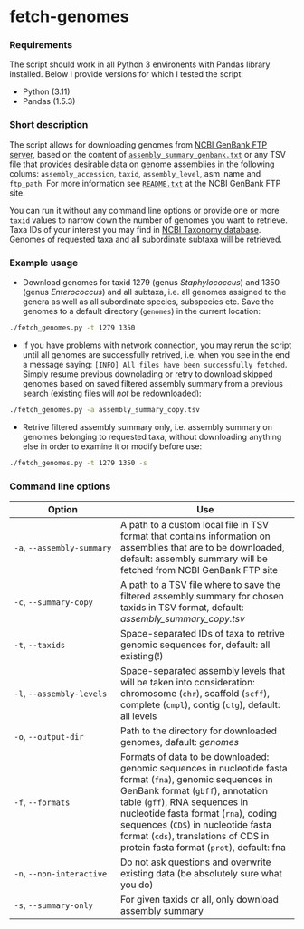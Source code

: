 # fetch-genomes

### Requirements
The script should work in all Python 3 environents with Pandas library installed. Below I provide versions for which I tested the script:
- Python (3.11)
- Pandas (1.5.3)

### Short description

The script allows for downloading genomes from [NCBI GenBank FTP server](https://ftp.ncbi.nlm.nih.gov/genomes/genbank), based on the content of [`assembly_summary_genbank.txt`](https://ftp.ncbi.nlm.nih.gov/genomes/genbank/assembly_summary_genbank.txt) or any TSV file that provides desirable data on genome assemblies in the following colums: `assembly_accession`, `taxid`, `assembly_level`, asm_name and `ftp_path`. For more information see [`README.txt`](https://ftp.ncbi.nlm.nih.gov/genomes/genbank/README.txt) at the NCBI GenBank FTP site.

You can run it without any command line options or provide one or more `taxid` values to narrow down the number of genomes you want to retrieve. Taxa IDs of your interest you may find in [NCBI Taxonomy database](https://www.ncbi.nlm.nih.gov/taxonomy). Genomes of requested taxa and all subordinate subtaxa will be retrieved.

### Example usage
- Download genomes for taxid 1279 (genus _Staphylococcus_) and 1350 (genus _Enterococcus_) and all subtaxa, i.e. all genomes assigned to the genera as well as all subordinate species, subspecies etc. Save the genomes to a default directory (`genomes`) in the current location:
```bash
./fetch_genomes.py -t 1279 1350
```
- If you have problems with network connection, you may rerun the script until all genomes are successfully retrived, i.e. when you see in the end a message saying: `[INFO] All files have been successfully fetched`. Simply resume previous downolading or retry to download skipped genomes based on saved filtered assembly summary from a previous search (existing files will _not_ be redownloaded):
```bash
./fetch_genomes.py -a assembly_summary_copy.tsv
```
- Retrive filtered assembly summary only, i.e. assembly summary on genomes belonging to requested taxa, without downloading anything else in order to examine it or modify before use:
```bash
./fetch_genomes.py -t 1279 1350 -s
```

### Command line options
| Option | Use |
|---|---|
| `‑a`,&nbsp;`‑‑assembly‑summary` | A path to a custom local file in TSV format that contains information on assemblies that are to be downloaded, default: assembly summary will be fetched from NCBI GenBank FTP site|
| `‑c`,&nbsp;`‑‑summary-copy` | A path to a TSV file where to save the filtered assembly summary for chosen taxids in TSV format, default: _assembly_summary_copy.tsv_|
| `‑t`,&nbsp;`‑‑taxids` | Space-separated IDs of taxa to retrive genomic sequences for, default: all existing(!) |
| `‑l`,&nbsp;`‑‑assembly-levels` | Space-separated assembly levels that will be taken into consideration: chromosome (`chr`), scaffold (`scff`), complete (`cmpl`), contig (`ctg`), default: all levels |
| `‑o`,&nbsp;`‑‑output-dir` | Path to the directory for downloaded genomes, dafault: _genomes_ |
| `‑f`,&nbsp;`‑‑formats` | Formats of data to be downloaded: genomic sequences in nucleotide fasta format (`fna`), genomic sequences in GenBank format (`gbff`), annotation table (`gff`), RNA sequences in nucleotide fasta format (`rna`), coding sequences (`CDS`) in nucleotide fasta format (`cds`), translations of CDS in protein fasta format (`prot`), default: fna |
| `‑n`,&nbsp;`‑‑non-interactive` | Do not ask questions and overwrite existing data (be absolutely sure what you do) |
| `‑s`,&nbsp;`‑‑summary-only` | For given taxids or all, only download assembly summary |

